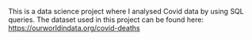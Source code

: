 This is a data science project where I analysed Covid data by using SQL queries. 
The dataset used in this project can be found here: https://ourworldindata.org/covid-deaths
